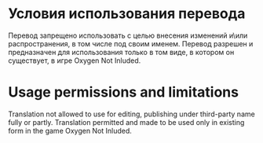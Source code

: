# Условия использования перевода
Перевод запрещено использовать с целью внесения изменений и\или распространения, в том числе под своим именем. 
Перевод разрешен и предназначен для использования только в том виде, в котором он существует, в игре Oxygen Not Inluded. 

# Usage permissions and limitations

Translation not allowed to use for editing, publishing under third-party name fully or partly. 
Translation permitted and made to be used only in existing form in the game Oxygen Not Inluded.